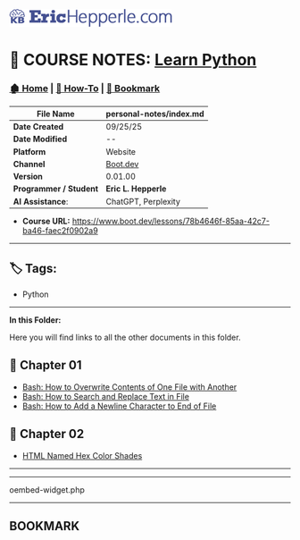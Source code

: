 <!-- 🔗 Custom Stylesheet -->
<link rel="stylesheet" href="../_css/main.css">
<link rel="stylesheet" href="../_css/notes.css">

<!-- 🖼️ Site Logo -->
![Site Logo](/_pix/logos/logo-ehw-kb-h32.png)


<!-- 📝 Title -->
# 📒 COURSE NOTES: <span class="course-title">[Learn Python](https://www.boot.dev/lessons/78b4646f-85aa-42c7-ba46-faec2f0902a9)</span>



<!-- 🧭 Navigation -->
### [🏚️ Home](../README.md) | [📁 How-To](index.md) | [🔖 Bookmark](#bookmark)

<!-- 👤 Metadata -->
| File Name            | **personal-notes/index.md**                                                 |
| -------------------- | --------------------------------------------------------- |
| **Date Created**         | 09/25/25                                                  |
| **Date Modified**        | --                                                        |
| **Platform**             | Website                                                   |
| **Channel**              | [Boot.dev](https://www.boot.dev/lessons) |
| **Version**              | 0.01.00                                                     |
| **Programmer / Student** | **Eric L. Hepperle**                                         |
| **AI Assistance**: | ChatGPT, Perplexity |

* **Course URL:** https://www.boot.dev/lessons/78b4646f-85aa-42c7-ba46-faec2f0902a9

---

<!-- SECTION: Tags for short related (1-3 word phrase per tag) concepts (long titled articles belong in the References / See Also section above) -->
<section id="sec-tags">

## 🏷️ Tags:

- Python

</section>

---



**In this Folder:**


<section class="ehw-doc-descr">

Here you will find links to all the other documents in this folder.

</section>


## 📂 Chapter 01

- [Bash: How to Overwrite Contents of One File with Another](/how-to/bash-copy-file-contents.md)
- [Bash: How to Search and Replace Text in File](/how-to/bash-search-replace-file-content.md)
- [Bash: How to Add a Newline Character to End of File](/how-to/bash-append-newline-to-file.md)

## 📂 Chapter 02

- [HTML Named Hex Color Shades](/coding/html-hex-colors.md)

---

---


<span class="code-filename">oembed-widget.php</span>


---


## BOOKMARK